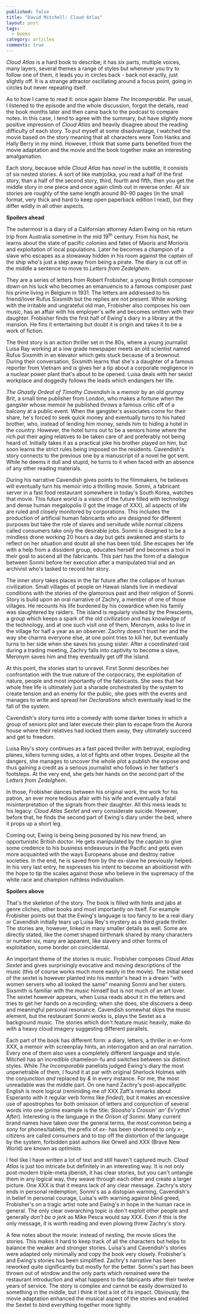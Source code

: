 ```yaml
---
published: false
title: "David Mitchell: Cloud Atlas"
layout: post
tags:
  - books
category: articles
comments: true
---
```


*Cloud Atlas* is a hard book to describe; it has six parts, multiple voices, many layers, several themes a range of styles but whenever you try to follow one of them, it leads you in circles back - back not exactly, just slightly off. It is a strange attractor oscillating around a focus point, going in circles but never repeating itself.

As to how I came to read it: once again blame *The Incomparable*. Per usual, I listened to the episode and the whole discussion, forgot the details, read the book months later and then came back to the podcast to compare notes. In this case, I tend to agree with the summary, but have slightly more positive impression of *Cloud Atlas* and heavily disagree about the reading difficulty of each story. To put myself at some disadvantage, I watched the movie based on the story meaning that all characters were Tom Hanks and Hally Berry in my mind. However, I think that some parts benefited from the movie adaptation and the movie and the book together make an interesting amalgamation.

Each story, because while *Cloud Atlas* has *novel* in the subtitle, it consists of six nested stories. A sort of like matrjoška, you read a half of the first story, than a half of the second story, third, fourth and fifth, then you get the middle story in one piece and once again climb out in reverse order. All six stories are roughly of the same length around 80-90 pages (in the small format, very thick and hard to keep open paperback edition I read), but they differ wildly in all other aspects.

**Spoilers ahead**

The outermost is a diary of a Californian attorney Adam Ewing on his return trip from Australia sometime in the mid 19<sup>th</sup> century. From his host, he learns about the state of pacific colonies and fates of Maoris and Morioris and exploitation of local populations. Later he becomes a champion of a slave who escapes as a stowaway hidden in his room against the captain of the ship who's just a step away from being a pirate. The diary is cut off in the middle a sentence to move to *Letters from Zedelghem*.

They are a series of letters from Robert Frobisher, a young British composer down on his luck who becomes an emanuencis to a famous composer past his prime living in Belgium in 1931. The letters are addressed to his friend/lover Rufus Sixsmith but the replies are not present. While working with the irritable and ungrateful old man, Frobisher also composes his own music, has an affair with his employer's wife and becomes smitten with their daughter. Frobisher finds the first half of Ewing's diary in a library at the mansion. He fins it entertaining but doubt it is origin and takes it to be a work of fiction.

The third story is an action thriller set in the 80s, where a young journalist Luisa Ray working at a low grade newspaper meets an old scientist named Rufus Sixsmith in an elevator which gets stuck because of a brownout. During their conversation, Sixsmith learns that she's a daughter of a famous reporter from Vietnam and is gives her a tip about a corporate negligence in a nuclear power plant that's about to be opened. Luisa deals with her sexist workplace and doggedly follows the leads which endangers her life.

*The Ghastly Ordeal of Timothy Cavendish* is a memoir by an old grumpy Brit, a small time publisher from London, who makes a fortune when the gangster whose memoir he published throws a famous critic off of a balcony at a public event. When the gangster's associates come for their share, he's forced to seek quick money and eventually turns to his hated brother, who, instead of lending him money, sends him to hiding a hotel in the country. However, the hotel turns out to be a seniors home where the rich put their aging relatives to be taken care of and preferably not being heard of. Initially takes it as a practical joke his brother played on him, but soon learns the strict rules being imposed on the residents. Cavendish's story connects to the previous one by a manuscript of a novel he got sent. While he deems it dull and stupid, he turns to it when faced with an absence of any other reading materials.

During his narrative Cavendish gives points to the filmmakers, he believes will eventually turn his memoir into a thrilling movie. Sonmi, a fabricant server in a fast food restaurant somewhere in today's South Korea, watches that movie. This future world is a vision of the future filled with technology and dense human megalopolis (I got the image of XXX), all aspects of life are ruled and closely monitored by corporations. This includes the production of artificial human fabricants who are designed for different purposes but take the role of slaves and servitude while normal citizens called consumers take only the desirable jobs. Sonmi is designed to be a mindless drone working 20 hours a day but gets awakened and starts to reflect on her situation and doubt all she has been told. She escapes her life with a help from a dissident group, educates herself and becomes a tool in their goal to ascend all the fabricants. This part has the form of a dialogue between Sonmi before her execution after a manipulated trial and an archivist who's tasked to record her story.

The inner story takes places in the far future after the collapse of human civilization. Small villages of people on Hawaii islands live in medieval conditions with the stories of the glamorous past and their religion of Sonmi. Story is build upon an oral narrative of Zachry, a member of one of those villages. He recounts his life burdened by his cowardice when his family was slaughtered by raiders. The island is regularly visited by the Prescients, a group which keeps a spark of the old civilization and has knowledge of the technology, and at one such visit one of them, Meronym, asks to live in the village for half a year as an observer. Zachry doesn't trust her and the way she charms everyone else, at one point tries to kill her, but eventually turns to her side when she saves his young sister. After a coordinated raid during a trading meeting, Zachry falls into captivity to become a slave, Meronym saves him and they eventually get off the island.

At this point, the stories start to unravel. First Sonmi describes her confrontation with the true nature of the corpocracy, the exploitation of nature, people and most importantly of the fabricants. She sees that her whole free life is ultimately just a sharade orchestrated by the system to create tension and an enemy for the public, she goes with the events and manages to write and spread her *Declarations* which eventually lead to the fall of the system.

Cavendish's story turns into a comedy with some darker tones in which a group of seniors plot and later execute their plan to escape from the Aurora house where their relatives had locked them away, they ultimately succeed and get to freedom.

Luisa Rey's story continues as a fast paced thriller with betrayal, exploding planes, killers turning sides, a lot of fights and other tropes. Despite all the dangers, she manages to uncover the whole plot a publish the expose and thus gaining a credit as a serious journalist who follows in her father's footsteps. At the very end, she gets her hands on the second part of the *Letters from Zedelghem*.

In those, Frobisher dances between his original work, the work for his patron, an ever more tedious afair with his wife and eventually a fatal misinterpretation of the signals from their daughter. All this mess leads to his legacy: *Cloud Atlas Sextet* and very considerate suicide. However, before that, he finds the second part of Ewing's diary under the bed, where it props up a short leg.

Coming out, Ewing is being being poisoned by his new friend, an opportunistic British doctor. He gets manipulated by the captain to give some credence to his business endeavours in the Pacific and gets even more acquainted with the ways Europeans abuse and destroy native societies. In the end, he is saved from by the ex-slave he previously helped. In his very last entry, he expresses his intent to become an abolitionist with the hope to tip the scales against those who believe in the supremacy of the white race and champion ruthless individualism.

**Spoilers above**

That's the skeleton of the story. The book is filled with hints and jabs at genre cliches, other books and most importantly on itself. For example Frobisher points out that the Ewing's language is too fancy to be a real diary or Cavendish initially tears up Luisa Rey's mystery as a third grade thriller. The stories are, however, linked in many smaller details as well. Some are directly stated, like the comet shaped birthmark shared by many characters or number six, many are apparent, like slavery and other forms of exploitation, some border on coincidental.

An important theme of the stories is music. Frobisher composes *Cloud Atlas Sextet* and gives surprisingly evocative and moving descriptions of the music (this of course works much more easily in the movie). The initial seed of the sextet is however planted into his mentor's head in a dream "with women servers who all looked the same" meaning Sonmi and her sisters. Sixsmith is familiar with the music himself but is not much of an art lover. The sextet however appears, when Luisa reads about it in the letters and tries to get her hands on a recording; when she does, she discovers a deep and meaningful personal resonance. Cavendish somewhat skips the music element, but the restaurant Sonmi works is, plays the Sextet as a background music. The stories which don't feature music heavily, make do with a heavy cloud imagery suggesting different parallels.

Each part of the book has different form: a diary, letters, a thriller in er-form XXX, a memoir with screenplay hints, an interrogation and an oral narration. Every one of them also uses a completely different language and style. Mitchell has an incredible chameleon-fu and switches between six distinct styles. While *The Incomparable* panelists judged Ewing's diary the most unpenetrable of them, I found it at par with original Sherlock Holmes with the conjunction *and* replaced by *&* in every instance. For me, the most unreadable was the middle part. On one hand Zachry's post-apocallyptic English is more logical (reminiding me of XXX Zaft's remarks about Esperanto with it regular verb forms like *finded*), but it makes an excessive use of apostrophes for both omission of letters and conjunction of several words into one (prime example is the title: *Sloosha's Crossin' an' Ev'rythin' After*). Interesting is the language in the *Orison of Sonmi*. Many current brand names have taken over the general terms, the most common being a *sony* for phones/tablets, the prefix of *ex-* has been shortened to only *x-*, citizens are called consumers and to top off the distortion of the language by the system, forbidden past authors like Orwell and XXX (Brave New World) are known as *optimists*.

I feel like I have written a lot of text and still haven't captured much. *Cloud Atlas* is just too intricate but definitely in an interesting way. It is not only post-modern triple-meta jiberish, it has clear stories, but you can't untangle them in any logical way, they weave through each other and create a larger picture. One XXX is that it means lack of any clear message. Zachry's story ends in personal redemption, Sonmi's as a distopian warning, Cavendish's in belief in personal courage, Luisa's with warning against blind greed, Frobisher's on a tragic artist note and Ewing's in hope in the human race in general. The only clear overarching topic is don't exploit other people and generally *don't be a jerk* as Mike Pesca would say XXX. Even if this is the only message, it is worth reading and even plowing threw Zachry's story.

A few notes about the movie: instead of nesting, the movie slices the stories. This makes it hard to keep track of all the characters but helps to balance the weaker and stronger stories. Luisa's and Cavendish's stories were adapted only minimally and copy the book very closely. Frobisher's and Ewing's stories has been simplified. Zachry's narrative has been reworked quite significantly but mostly for the better. Sonmi's part has been thrown out of window and the only parts which remained were the restaurant introduction and what happens to the fabricants after their twelve years of service. The story is complex and cannot be easily downsized to something in the middle, but I think it lost a lot of its impact. Obviously, the movie adaptation enhanced the musical aspect of the stories and enabled the Sextet to bind everything together more tightly.
